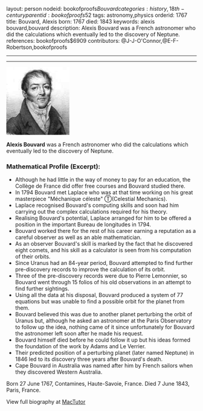 layout: person
nodeid: bookofproofs$Bouvard
categories: history,18th-century
parentid: bookofproofs$52
tags: astronomy,physics
orderid: 1767
title: Bouvard, Alexis
born: 1767
died: 1843
keywords: alexis bouvard,bouvard
description: Alexis Bouvard was a French astronomer who did the calculations which eventually led to the discovery of Neptune.
references: bookofproofs$6909
contributors: @J-J-O'Connor,@E-F-Robertson,bookofproofs

---



---

![Bouvard.jpg](https://github.com/bookofproofs/bookofproofs.github.io/blob/main/_sources/_assets/images/portraits/Bouvard.jpg?raw=true)

**Alexis Bouvard** was a French astronomer who did the calculations which eventually led to the discovery of Neptune.

### Mathematical Profile (Excerpt):
* Although he had little in the way of money to pay for an education, the Collège de France did offer free courses and Bouvard studied there.
* In 1794 Bouvard met Laplace who was at that time working on his great masterpiece "Méchanique céleste" Ⓣ(Celestial Mechanics).
* Laplace recognised Bouvard's computing skills and soon had him carrying out the complex calculations required for his theory.
* Realising Bouvard's potential, Laplace arranged for him to be offered a position in the important Bureau de longitudes in 1794.
* Bouvard worked there for the rest of his career earning a reputation as a careful observer as well as an able mathematician.
* As an observer Bouvard's skill is marked by the fact that he discovered eight comets, and his skill as a calculator is seen from his computation of their orbits.
* Since Uranus had an 84-year period, Bouvard attempted to find further pre-discovery records to improve the calculation of its orbit.
* Three of the pre-discovery records were due to Pierre Lemonnier, so Bouvard went through 15 folios of his old observations in an attempt to find further sightings.
* Using all the data at his disposal, Bouvard produced a system of 77 equations but was unable to find a possible orbit for the planet from them.
* Bouvard believed this was due to another planet perturbing the orbit of Uranus but, although he asked an astronomer at the Paris Observatory to follow up the idea, nothing came of it since unfortunately for Bouvard the astronomer left soon after he made his request.
* Bouvard himself died before he could follow it up but his ideas formed the foundation of the work by Adams and Le Verrier.
* Their predicted position of a perturbing planet (later named Neptune) in 1846 led to its discovery three years after Bouvard's death.
* Cape Bouvard in Australia was named after him by French sailors when they discovered Western Australia.

Born 27 June 1767, Contamines, Haute-Savoie, France. Died 7 June 1843, Paris, France.

View full biography at [MacTutor](https://mathshistory.st-andrews.ac.uk/Biographies/Bouvard/)
